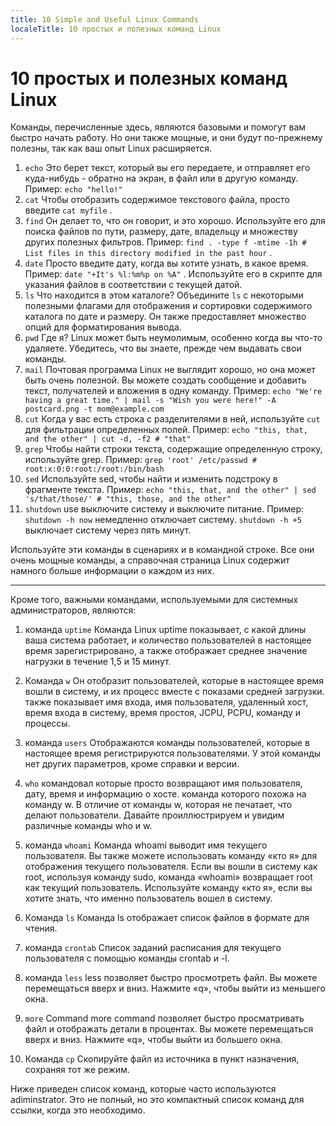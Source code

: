 ```yaml
---
title: 10 Simple and Useful Linux Commands
localeTitle: 10 простых и полезных команд Linux
---
```

# 10 простых и полезных команд Linux

Команды, перечисленные здесь, являются базовыми и помогут вам быстро начать работу. Но они также мощные, и они будут по-прежнему полезны, так как ваш опыт Linux расширяется.

1.  `echo` Это берет текст, который вы его передаете, и отправляет его куда-нибудь - обратно на экран, в файл или в другую команду. Пример: `echo "hello!"`
2.  `cat` Чтобы отобразить содержимое текстового файла, просто введите `cat myfile` .
3.  `find` Он делает то, что он говорит, и это хорошо. Используйте его для поиска файлов по пути, размеру, дате, владельцу и множеству других полезных фильтров. Пример: `find . -type f -mtime -1h # List files in this directory modified in the past hour` .
4.  `date` Просто введите дату, когда вы хотите узнать, в какое время. Пример: `date "+It's %l:%m%p on %A"` . Используйте его в скрипте для указания файлов в соответствии с текущей датой.
5.  `ls` Что находится в этом каталоге? Объедините `ls` с некоторыми полезными флагами для отображения и сортировки содержимого каталога по дате и размеру. Он также предоставляет множество опций для форматирования вывода.
6.  `pwd` Где я? Linux может быть неумолимым, особенно когда вы что-то удаляете. Убедитесь, что вы знаете, прежде чем выдавать свои команды.
7.  `mail` Почтовая программа Linux не выглядит хорошо, но она может быть очень полезной. Вы можете создать сообщение и добавить текст, получателей и вложения в одну команду. Пример: `echo "We're having a great time." | mail -s "Wish you were here!" -A postcard.png -t mom@example.com`
8.  `cut` Когда у вас есть строка с разделителями в ней, используйте `cut` для фильтрации определенных полей. Пример: `echo "this, that, and the other" | cut -d, -f2 # "that"`
9.  `grep` Чтобы найти строки текста, содержащие определенную строку, используйте grep. Пример: `grep 'root' /etc/passwd # root:x:0:0:root:/root:/bin/bash`
10.  `sed` Используйте sed, чтобы найти и изменить подстроку в фрагменте текста. Пример: `echo "this, that, and the other" | sed 's/that/those/' # "this, those, and the other"`
11.  `shutdown` use выключите систему и выключите питание. Пример: `shutdown -h now` немедленно отключает систему. `shutdown -h +5` выключает систему через пять минут.

Используйте эти команды в сценариях и в командной строке. Все они очень мощные команды, а справочная страница Linux содержит намного больше информации о каждом из них.

* * *

Кроме того, важными командами, используемыми для системных администраторов, являются:

1.  команда `uptime` Команда Linux uptime показывает, с какой длины ваша система работает, и количество пользователей в настоящее время зарегистрировано, а также отображает среднее значение нагрузки в течение 1,5 и 15 минут.
    
2.  Команда `w` Он отобразит пользователей, которые в настоящее время вошли в систему, и их процесс вместе с показами средней загрузки. также показывает имя входа, имя пользователя, удаленный хост, время входа в систему, время простоя, JCPU, PCPU, команду и процессы.
    
3.  команда `users` Отображаются команды пользователей, которые в настоящее время регистрируются пользователями. У этой команды нет других параметров, кроме справки и версии.
    
4.  `who` командовал которые просто возвращают имя пользователя, дату, время и информацию о хосте. команда которого похожа на команду w. В отличие от команды w, которая не печатает, что делают пользователи. Давайте проиллюстрируем и увидим различные команды who и w.
    
5.  команда `whoami` Команда whoami выводит имя текущего пользователя. Вы также можете использовать команду «кто я» для отображения текущего пользователя. Если вы вошли в систему как root, используя команду sudo, команда «whoami» возвращает root как текущий пользователь. Используйте команду «кто я», если вы хотите знать, что именно пользователь вошел в систему.
    
6.  Команда `ls` Команда ls отображает список файлов в формате для чтения.
    
7.  команда `crontab` Список заданий расписания для текущего пользователя с помощью команды crontab и -l.
    
8.  команда `less` less позволяет быстро просмотреть файл. Вы можете перемещаться вверх и вниз. Нажмите «q», чтобы выйти из меньшего окна.
    
9.  `more` Command more command позволяет быстро просматривать файл и отображать детали в процентах. Вы можете перемещаться вверх и вниз. Нажмите «q», чтобы выйти из большего окна.
    
10.  Команда `cp` Скопируйте файл из источника в пункт назначения, сохраняя тот же режим.
    

Ниже приведен список команд, которые часто используются adiminstrator. Это не полный, но это компактный список команд для ссылки, когда это необходимо.